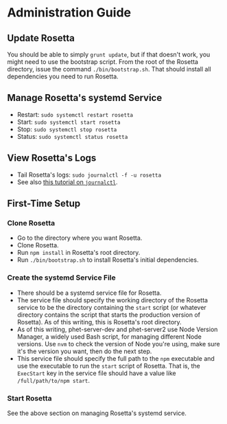# Administration Guide

## Update Rosetta

You should be able to simply `grunt update`, but if that doesn't work, you
might need to use the bootstrap script. From the root of the Rosetta directory,
issue the command `./bin/bootstrap.sh`. That should install all dependencies you
need to run Rosetta.

## Manage Rosetta's systemd Service

- Restart: `sudo systemctl restart rosetta`
- Start: `sudo systemctl start rosetta`
- Stop: `sudo systemctl stop rosetta`
- Status: `sudo systemctl status rosetta`

## View Rosetta's Logs

- Tail Rosetta's logs: `sudo journalctl -f -u rosetta`
- See also [this tutorial on `journalctl`](https://www.digitalocean.com/community/tutorials/how-to-use-journalctl-to-view-and-manipulate-systemd-logs).

## First-Time Setup

### Clone Rosetta

- Go to the directory where you want Rosetta.
- Clone Rosetta.
- Run `npm install` in Rosetta's root directory.
- Run `./bin/bootstrap.sh` to install Rosetta's initial dependencies.

### Create the systemd Service File

- There should be a systemd service file for Rosetta.
- The service file should specify the working directory of the Rosetta service
  to be the directory containing the `start` script (or whatever directory
  contains the script that starts the production version of Rosetta). As of
  this writing, this is Rosetta's root directory.
- As of this writing, phet-server-dev and phet-server2 use Node Version Manager,
  a widely used Bash script, for managing different Node versions. Use `nvm` to
  check the version of Node you're using, make sure it's the version you want,
  then do the next step.
- This service file should specify the full path to the `npm` executable and use
  the executable to run the `start` script of Rosetta. That is, the `ExecStart`
  key in the service file should have a value like `/full/path/to/npm start`.

### Start Rosetta

See the above section on managing Rosetta's systemd service.